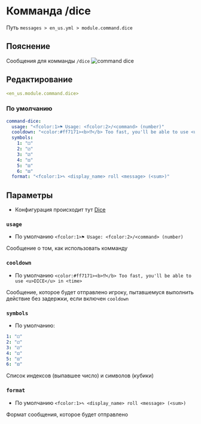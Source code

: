 # Комманда /dice
Путь `messages > en_us.yml > module.command.dice`

## Пояснение
Сообщения для комманды `/dice`
![command dice](/commanddice.png)

## Редактирование
```yaml
<en_us.module.command.dice>
```

### По умолчанию
```yaml
command-dice:
  usage: "<fcolor:1>⚑ Usage: <fcolor:2>/<command> (number)"
  cooldown: "<color:#ff7171><b>⁉</b> Too fast, you'll be able to use <u>DICE</u> in <time>"
  symbols:
    1: "⚀"
    2: "⚁"
    3: "⚂"
    4: "⚃"
    5: "⚄"
    6: "⚅"
  format: "<fcolor:1>✎ <display_name> roll <message> (<sum>)"
```

## Параметры

- Конфигурация происходит тут [Dice](/ru/config/module/command/command-dice/)

### `usage`
- По умолчанию `<fcolor:1>⚑ Usage: <fcolor:2>/<command> (number)`

Сообщение о том, как использовать комманду

### `cooldown`
- По умолчанию `<color:#ff7171><b>⁉</b> Too fast, you'll be able to use <u>DICE</u> in <time>`

Сообщение, которое будет отправлено игроку, пытавшемуся выполнить действие без задержки, если включен `cooldown`

### `symbols`
- По умолчанию:
```yaml
1: "⚀"
2: "⚁"
3: "⚂"
4: "⚃"
5: "⚄"
6: "⚅"
```

Список индексов (выпавшее число) и символов (кубики)

### `format`
- По умолчанию `<fcolor:1>✎ <display_name> roll <message> (<sum>)`

Формат сообщения, которое будет отправлено

